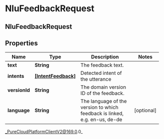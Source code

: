 # NluFeedbackRequest

## NluFeedbackRequest

## Properties

|Name | Type | Description | Notes|
|------------ | ------------- | ------------- | -------------|
| **text** | **String** | The feedback text. | |
| **intents** | [**[IntentFeedback]**]([IntentFeedback]) | Detected intent of the utterance | |
| **versionId** | **String** | The domain version ID of the feedback. | |
| **language** | **String** | The language of the version to which feedback is linked, e.g. en-us, de-de | [optional] |



_PureCloudPlatformClientV2@169.0.0_
